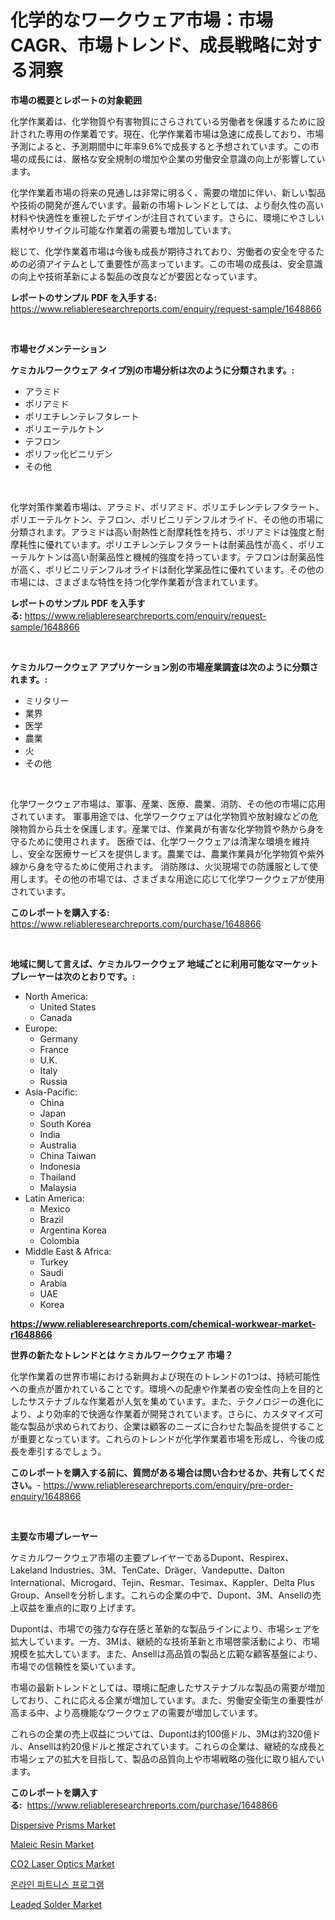 <p><h1>化学的なワークウェア市場：市場CAGR、市場トレンド、成長戦略に対する洞察</h1></p><p><strong>市場の概要とレポートの対象範囲</strong></p>
<p><p>化学作業着は、化学物質や有害物質にさらされている労働者を保護するために設計された専用の作業着です。現在、化学作業着市場は急速に成長しており、市場予測によると、予測期間中に年率9.6%で成長すると予想されています。この市場の成長には、厳格な安全規制の増加や企業の労働安全意識の向上が影響しています。</p><p>化学作業着市場の将来の見通しは非常に明るく、需要の増加に伴い、新しい製品や技術の開発が進んでいます。最新の市場トレンドとしては、より耐久性の高い材料や快適性を重視したデザインが注目されています。さらに、環境にやさしい素材やリサイクル可能な作業着の需要も増加しています。</p><p>総じて、化学作業着市場は今後も成長が期待されており、労働者の安全を守るための必須アイテムとして重要性が高まっています。この市場の成長は、安全意識の向上や技術革新による製品の改良などが要因となっています。</p></p>
<p><strong>レポートのサンプル PDF を入手する:</strong> <a href="https://www.reliableresearchreports.com/enquiry/request-sample/1648866">https://www.reliableresearchreports.com/enquiry/request-sample/1648866</a></p>
<p>&nbsp;</p>
<p><strong>市場セグメンテーション</strong></p>
<p><strong>ケミカルワークウェア タイプ別の市場分析は次のように分類されます。:</strong></p>
<p><ul><li>アラミド</li><li>ポリアミド</li><li>ポリエチレンテレフタレート</li><li>ポリエーテルケトン</li><li>テフロン</li><li>ポリフッ化ビニリデン</li><li>その他</li></ul></p>
<p>&nbsp;</p>
<p><p>化学対策作業着市場は、アラミド、ポリアミド、ポリエチレンテレフタラート、ポリエーテルケトン、テフロン、ポリビニリデンフルオライド、その他の市場に分類されます。アラミドは高い耐熱性と耐摩耗性を持ち、ポリアミドは強度と耐摩耗性に優れています。ポリエチレンテレフタラートは耐薬品性が高く、ポリエーテルケトンは高い耐薬品性と機械的強度を持っています。テフロンは耐薬品性が高く、ポリビニリデンフルオライドは耐化学薬品性に優れています。その他の市場には、さまざまな特性を持つ化学作業着が含まれています。</p></p>
<p><strong>レポートのサンプル PDF を入手する:</strong>&nbsp;<a href="https://www.reliableresearchreports.com/enquiry/request-sample/1648866">https://www.reliableresearchreports.com/enquiry/request-sample/1648866</a></p>
<p>&nbsp;</p>
<p><strong> ケミカルワークウェア アプリケーション別の市場産業調査は次のように分類されます。:</strong></p>
<p><ul><li>ミリタリー</li><li>業界</li><li>医学</li><li>農業</li><li>火</li><li>その他</li></ul></p>
<p>&nbsp;</p>
<p><p>化学ワークウェア市場は、軍事、産業、医療、農業、消防、その他の市場に応用されています。 軍事用途では、化学ワークウェアは化学物質や放射線などの危険物質から兵士を保護します。産業では、作業員が有害な化学物質や熱から身を守るために使用されます。 医療では、化学ワークウェアは清潔な環境を維持し、安全な医療サービスを提供します。農業では、農業作業員が化学物質や紫外線から身を守るために使用されます。 消防隊は、火災現場での防護服として使用します。その他の市場では、さまざまな用途に応じて化学ワークウェアが使用されています。</p></p>
<p><strong>このレポートを購入する:</strong>&nbsp; <a href="https://www.reliableresearchreports.com/purchase/1648866">https://www.reliableresearchreports.com/purchase/1648866</a></p>
<p>&nbsp;</p>
<p><strong>地域に関して言えば、ケミカルワークウェア 地域ごとに利用可能なマーケットプレーヤーは次のとおりです。:</strong></p>
<p><ul>
    <li>
        North America:
        <ul>
            <li>United States</li>
            <li>Canada</li>
        </ul>
    </li>
    <li>
        Europe:
        <ul>
            <li>Germany</li>
            <li>France</li>
            <li>U.K.</li>
            <li>Italy</li>
            <li>Russia</li>
        </ul>
    </li>
    <li>
        Asia-Pacific:
        <ul>
            <li>China</li>
            <li>Japan</li>
            <li>South Korea</li>
            <li>India</li>
            <li>Australia</li>
            <li>China Taiwan</li>
            <li>Indonesia</li>
            <li>Thailand</li>
            <li>Malaysia</li>
        </ul>
    </li>
    <li>
        Latin America:
        <ul>
            <li>Mexico</li>
            <li>Brazil</li>
            <li>Argentina Korea</li>
            <li>Colombia</li>
        </ul>
    </li>
    <li>
        Middle East & Africa:
        <ul>
            <li>Turkey</li>
            <li>Saudi</li>
            <li>Arabia</li>
            <li>UAE</li>
            <li>Korea</li>
        </ul>
    </li>
    </ul></p>
<p><strong><a href="https://www.reliableresearchreports.com/chemical-workwear-market-r1648866">https://www.reliableresearchreports.com/chemical-workwear-market-r1648866</a></strong>&nbsp;</p>
<p><strong>世界の新たなトレンドとは ケミカルワークウェア 市場？</strong></p>
<p><p>化学作業着の世界市場における新興および現在のトレンドの1つは、持続可能性への重点が置かれていることです。環境への配慮や作業者の安全性向上を目的としたサステナブルな作業着が人気を集めています。また、テクノロジーの進化により、より効率的で快適な作業着が開発されています。さらに、カスタマイズ可能な製品が求められており、企業は顧客のニーズに合わせた製品を提供することが重要となっています。これらのトレンドが化学作業着市場を形成し、今後の成長を牽引するでしょう。</p></p>
<p><strong>このレポートを購入する前に、質問がある場合は問い合わせるか、共有してください。</strong>- <a href="https://www.reliableresearchreports.com/enquiry/pre-order-enquiry/1648866">https://www.reliableresearchreports.com/enquiry/pre-order-enquiry/1648866</a></p>
<p>&nbsp;</p>
<p><strong>主要な市場プレーヤー</strong></p>
<p><p>ケミカルワークウェア市場の主要プレイヤーであるDupont、Respirex、Lakeland Industries、3M、TenCate、Dräger、Vandeputte、Dalton International、Microgard、Tejin、Resmar、Tesimax、Kappler、Delta Plus Group、Ansellを分析します。これらの企業の中で、Dupont、3M、Ansellの売上収益を重点的に取り上げます。</p><p>Dupontは、市場での強力な存在感と革新的な製品ラインにより、市場シェアを拡大しています。一方、3Mは、継続的な技術革新と市場啓蒙活動により、市場規模を拡大しています。また、Ansellは高品質の製品と広範な顧客基盤により、市場での信頼性を築いています。</p><p>市場の最新トレンドとしては、環境に配慮したサステナブルな製品の需要が増加しており、これに応える企業が増加しています。また、労働安全衛生の重要性が高まる中、より高機能なワークウェアの需要が増加しています。</p><p>これらの企業の売上収益については、Dupontは約100億ドル、3Mは約320億ドル、Ansellは約20億ドルと推定されています。これらの企業は、継続的な成長と市場シェアの拡大を目指して、製品の品質向上や市場戦略の強化に取り組んでいます。</p></p>
<p><strong>このレポートを購入する:</strong>&nbsp;&nbsp;<a href="https://www.reliableresearchreports.com/purchase/1648866">https://www.reliableresearchreports.com/purchase/1648866</a></p>
<p><p><a href="https://github.com/julyju69/Market-Research-Report-List-2/blob/main/dispersive-prisms-market.md">Dispersive Prisms Market</a></p><p><a href="https://issuu.com/reportprime-2/docs/maleic-resin-market-size-2030.pptx">Maleic Resin Market</a></p><p><a href="https://github.com/gdfhhhj/Market-Research-Report-List-4/blob/main/co2-laser-optics-market.md">CO2 Laser Optics Market</a></p><p><a href="https://github.com/Howaoole34545/Market-Research-Report-List-1/blob/main/804061325703.md">온라인 피트니스 프로그램</a></p><p><a href="https://issuu.com/reportprime-2/docs/leaded-solder-market-size-2030.pptx">Leaded Solder Market</a></p></p>